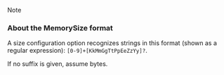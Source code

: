 <a name="memory-size-note-anchor"></a>

> [!NOTE]
> ### About the MemorySize format
> 
> A size configuration option recognizes strings in this format (shown as a regular expression): `[0-9]+[KkMmGgTtPpEeZzYy]?`.
> 
> If no suffix is given, assume bytes.
